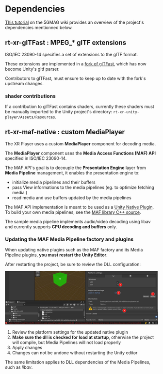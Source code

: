 # Dependencies

[This tutorial](https://5g-mag.github.io/Getting-Started/pages/xr-media-integration-in-5g/tutorials/xr-player-overview.html) on the 5GMAG wiki provides an overview of the project's dependencies mentionned below. 


## rt-xr-gITFast : MPEG_* glTF extensions

ISO/IEC 23090-14 specifies a set of extensions to the glTF format.

These extensions are implemented in a [fork of glTFast](https://github.com/5G-MAG/rt-xr-gITFast), which has now become Unity's gltf parser.

Contributors to glTFast, must ensure to keep up to date with the fork's upstream changes.


### shader contributions

If a contribution to glTFast contains shaders, currently these shaders must be manually imported to the Unity project's directory: `rt-xr-unity-player/Assets/Resources`.



## rt-xr-maf-native : custom MediaPlayer

The XR Player uses a custom **MediaPlayer** component for decoding media.

The **MediaPlayer** component uses the **Media Access Functions (MAF) API** specified in ISO/IEC 23090-14.

The MAF API's goal is to decouple the **Presentation Engine** layer from **Media Pipeline** management, it enables the presentation engine to:

- initialize media pipelines and their buffers
- pass View informations to the media pipelines (eg. to optimize fetching media )
- read media and use buffers updated by the media pipelines

The MAF API implementation is meant to be used as a [Unity Native Plugin](https://docs.unity3d.com/Manual/NativePlugins.html). To build your own media pipelines, see the [MAF library C++ source](https://github.com/5G-MAG/rt-xr-maf-native). 

The sample media pipeline implements audio/video decoding using libav and currently supports **CPU decoding and buffers** only.


### Updating the MAF Media Pipeline factory and plugins 

When updating native plugins such as the MAF factory and its Media Pipeline plugins, **you must restart the Unity Editor**.

After restarting the project, be sure to review the DLL configuration:

![unity dll config](images/unity-dll-config.jpeg)

1. Review the platform settings for the updated native plugin
2. **Make sure the dll is checked for load at startup**, otherwise the project will compile, but Media Pipelines will not load properly
3. Apply changes
4. Changes can not be undone without restarting the Unity editor

The same limitation applies to DLL dependencies of the Media Pipelines, such as *libav*.



